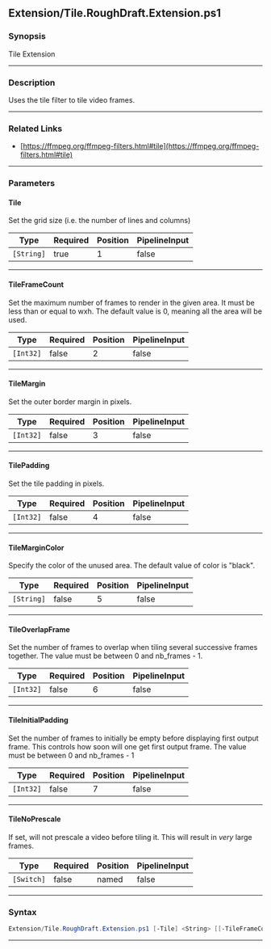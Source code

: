 
Extension/Tile.RoughDraft.Extension.ps1
---------------------------------------
### Synopsis
Tile Extension

---
### Description

Uses the tile filter to tile video frames.

---
### Related Links
* [https://ffmpeg.org/ffmpeg-filters.html#tile](https://ffmpeg.org/ffmpeg-filters.html#tile)



---
### Parameters
#### **Tile**

Set the grid size (i.e. the number of lines and columns)






|Type      |Required|Position|PipelineInput|
|----------|--------|--------|-------------|
|`[String]`|true    |1       |false        |



---
#### **TileFrameCount**

Set the maximum number of frames to render in the given area.
It must be less than or equal to wxh.
The default value is 0, meaning all the area will be used.






|Type     |Required|Position|PipelineInput|
|---------|--------|--------|-------------|
|`[Int32]`|false   |2       |false        |



---
#### **TileMargin**

Set the outer border margin in pixels.






|Type     |Required|Position|PipelineInput|
|---------|--------|--------|-------------|
|`[Int32]`|false   |3       |false        |



---
#### **TilePadding**

Set the tile padding in pixels.






|Type     |Required|Position|PipelineInput|
|---------|--------|--------|-------------|
|`[Int32]`|false   |4       |false        |



---
#### **TileMarginColor**

Specify the color of the unused area. The default value of color is "black".






|Type      |Required|Position|PipelineInput|
|----------|--------|--------|-------------|
|`[String]`|false   |5       |false        |



---
#### **TileOverlapFrame**

Set the number of frames to overlap when tiling several successive frames together. The value must be between 0 and nb_frames - 1.






|Type     |Required|Position|PipelineInput|
|---------|--------|--------|-------------|
|`[Int32]`|false   |6       |false        |



---
#### **TileInitialPadding**

Set the number of frames to initially be empty before displaying first output frame.
This controls how soon will one get first output frame. The value must be between 0 and nb_frames - 1






|Type     |Required|Position|PipelineInput|
|---------|--------|--------|-------------|
|`[Int32]`|false   |7       |false        |



---
#### **TileNoPrescale**

If set, will not prescale a video before tiling it.  This will result in _very_ large frames.






|Type      |Required|Position|PipelineInput|
|----------|--------|--------|-------------|
|`[Switch]`|false   |named   |false        |



---
### Syntax
```PowerShell
Extension/Tile.RoughDraft.Extension.ps1 [-Tile] <String> [[-TileFrameCount] <Int32>] [[-TileMargin] <Int32>] [[-TilePadding] <Int32>] [[-TileMarginColor] <String>] [[-TileOverlapFrame] <Int32>] [[-TileInitialPadding] <Int32>] [-TileNoPrescale] [<CommonParameters>]
```
---



